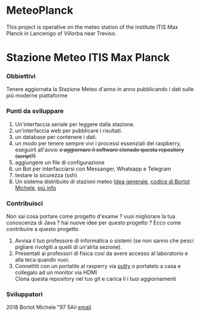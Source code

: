 # MeteoPlanck
This project is operative on the meteo station of the institute ITIS Max Planck in Lancenigo of Villorba near Treviso.
<h1>Stazione Meteo ITIS Max Planck </h1>
<h3>Obbiettivi</h3>
Tenere aggiornata la Stazione Meteo d'anno in anno pubblicando i dati sulle piú moderne piattaforme
<h3>Punti da sviluppare</h3>
<ol>
  <li>
    Un'interfaccia seriale per leggere dalla stazione.
  </li>
  <li>
    un'interfaccia web per pubblicare i risultati.
  </li>
  <li>
    un database per contenere i dati.
  </li>
  <li>
    un modo per tenere sempre vivi i processi essenziali del raspberry, eseguirli all'avvio <del>e aggiornare il software clonado questa repository (script?) </del>
  </li>
  <li>
    aggiungere un file di configurazione
  </li>
  <li>
    un Bot per interfacciarsi con Messanger, Whatsapp e Telegram
  </li>
  <li>
    testare la sicurezza (ssh)
  </li>
  <li>
    Un sistema distribuito di stazioni meteo <a href="http://www.instructables.com/id/LoRaWan-Weather-Station/">Idea generale</a>, <a href="https://github.com/miky97it/Meteo/tree/master/Meteo">codice di Bortot Michele</a>, <a href="mailto:miky97it@gmail.com?Subject=MeteoPlanck" target="_top">piú info</a>
  </li>
  
  <!--  
  <li>
    Inserisci qui punti che intendi sviluppare
  </li>
  -->

</ol>
<h3>Contribuisci</h3>
Non sai cosa portare come progetto d'esame ? vuoi migliorare la tua conoscenza di Java ? hai nuove idee per questo progetto ? Ecco come contribuire a questo progetto
<ol>
  <li>
    Avvisa il tuo professore di informatica o sistemi (se non sanno che pesci pigliare rivolgiti a quelli di un'alrta sezione).
  </li>
  <li>
    Presentati ai professori di fisica cosí da avere accesso al laboratorio e alla teca quando vuoi.
  </li>
  <li>
    Connettiti con un portatile al rasperry via <a href="http://www.putty.org/">putty</a> o portatelo a casa e collegalo ad un monitor via HDMI
  </li>
    Clona questa repository nel tuo git e carica lí i tuoi aggiornamenti
  </li>
</ol>
<h3>Sviluppatori</h3>
2018 Bortot Michele "97 5Aii <a href="mailto:miky97it@gmail.com?Subject=MeteoPlanck" target="_top">email</a>
<!--metti qui il tuo nome -->

